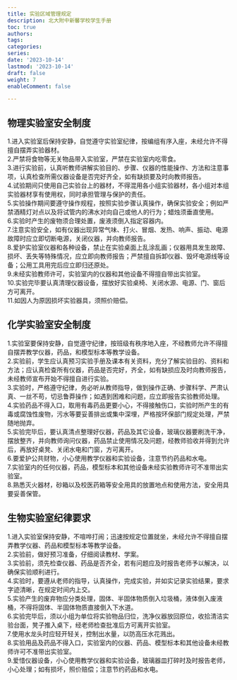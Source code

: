 ```yaml
---
title: 实验区域管理规定
description: 北大附中新馨学校学生手册
toc: true
authors:
tags:
categories:
series:
date: '2023-10-14'
lastmod: '2023-10-14'
draft: false
weight: 7
enableComment: false

---
```

## 物理实验室安全制度
1.进入实验室后保持安静，自觉遵守实验室纪律，按编组有序入座，未经允许不得擅自摆弄实验器材。  
2.严禁将食物等无关物品带入实验室，严禁在实验室内吃零食。  
3.进行实验前，认真听教师讲解实验目的、步骤、仪器的性能操作、方法和注意事项，认真检查所需仪器设备是否完好齐全，如有缺损要及时向教师报告。  
4.试验期间只使用自己实验台上的器材，不得混用各小组实验器材，各小组对本组实验器材享有使用权，同时承担管理与保护的责任。  
5.实验操作期间要遵守操作规程，按照实验步骤认真操作，确保实验安全；例如严禁酒精灯对点以及将试管内的沸水对向自己或他人的行为；蜡烛须垂直使用。  
6.实验时产生的废物须合理处置，废液须倒入指定容器内。  
7.注意实验安全，如有仪器出现异常气味、打火、冒烟、发热、响声、振动、电源故障时应立即切断电源，关闭仪器，并向教师报告。  
8.爱护实验室仪器和各种设备，禁止在实验桌面上乱涂乱画；仪器用具发生故障、损坏、丢失等特殊情况，应立即向教师报告；严禁擅自拆卸仪器、毁坏电源线等设备；公用工具用完后应立即归还原处。  
9.未经实验教师许可，实验室内的仪器和其他设备不得擅自带出实验室。  
10.实验完毕要认真清理仪器设备，摆放好实验桌椅、关闭水源、电源、门、窗后方可离开。  
11.如因人为原因损坏实验器具，须照价赔偿。  
## 化学实验室安全制度
1.实验室要保持安静，自觉遵守纪律，按班级有秩序地入座，不经教师允许不得擅自摆弄教学仪器，药品，和模型标本等教学设备。  
2.实验前，学生应认真预习实验手册及课本有关资料，充分了解实验目的、资料和方法；应认真检查所有仪器，药品是否完好，齐全，如有缺损应及时向教师报告，未经教师宣布开始不得擅自进行实验。  
3.实验时，严格遵守纪律，务必听从教师指导，做到操作正确、步骤科学、严肃认真、一丝不苟，切忌鲁莽操作；如遇到困难和问题，应立即报告实验教师处理。  
4.实验药品不得入口，取用有毒药品更要小心，不得接触伤口，实验时所产生的有毒或腐蚀性废物，污水等要妥善排出或集中深埋，严格按环保部门规定处理，严禁随地抛弃。  
5.实验完毕后，要认真清点整理好仪器，药品及其它设备，玻璃仪器要刷洗干净，摆放整齐，并向教师询问仪器，药品禁止使用情况及问题，经教师验收并得到允许后，再放好桌凳、关闭水电和门窗，方可离开。  
6.要爱护公共财物，小心使用教学仪器和实验设备，注意节约药品和水电。  
7.实验室内的任何仪器，药品，模型标本和其他设备未经实验教师许可不准带出实验室。  
8.熟悉灭火器材，砂箱以及校医药箱等安全用具的放置地点和使用方法，安全用具要妥善保管。  
## 生物实验室纪律要求
1.进入实验室保持安静，不喧哗打闹；迅速按规定位置就坐，未经允许不得擅自摆弄教学仪器、药品和模型标本等教学设备。  
2.实验前，做好预习准备，仔细阅读教材、学案。  
3.实验前，须先检查仪器、药品是否齐全，若有问题应及时报告老师予以解决，以确保实验顺利进行。  
4.实验时，要遵从老师的指导，认真操作，完成实验，并如实记录实验结果，要求字迹清晰，在规定时间内上交。  
5.实验产生的废弃物应分类处理，固体、半固体物质倒入垃圾桶，液体倒入废液桶，不得将固体、半固体物质直接倒入下水道。  
6.实验完毕后，须以小组为单位将实验物品归位，洗净仪器放回原位，收拾清洁实验台面，凳子推入桌下，经老师检查批准后方可离开实验室。  
7.使用水龙头时应轻开轻关，控制出水量，以防高压水花溅出。    
8.实验用品及药品不得入口，实验室内的仪器、药品、模型标本和其他设备未经教师许可不准带出实验室。    
9.爱惜仪器设备，小心使用教学仪器和实验设备，玻璃器皿打碎时及时报告老师，小心处理；如有损坏，照价赔偿；注意节约药品和水电。    